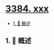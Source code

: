 # [3384. xxx](https://github.com/Tdahuyou/TNotes.leetcode/tree/main/notes/3384.%20xxx)

<!-- region:toc -->

- [1. 📝 概述](#1--概述)

<!-- endregion:toc -->

## 1. 📝 概述

